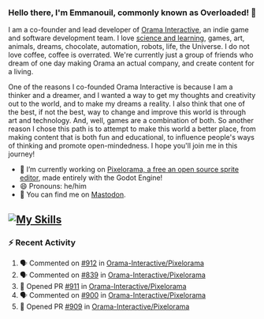 ### Hello there, I'm Emmanouil, commonly known as Overloaded! 👋
I am a co-founder and lead developer of [Orama Interactive](https://www.orama-interactive.com/), an indie game and software development team. I love [science and learning](https://github.com/OverloadedOrama/KnowledgeBase), games, art, animals, dreams, chocolate, automation, robots, life, the Universe. I do not love coffee, coffee is overrated. We're currently just a group of friends who dream of one day making Orama an actual company, and create content for a living.

One of the reasons I co-founded Orama Interactive is because I am a thinker and a dreamer, and I wanted a way to get my thoughts and creativity out to the world, and to make my dreams a reality. I also think that one of the best, if not the best, way to change and improve this world is through art and technology. And, well, games are a combination of both. So another reason I chose this path is to attempt to make this world a better place, from making content that is both fun and educational, to influence people's ways of thinking and promote open-mindedness. I hope you'll join me in this journey!

- 🔭 I’m currently working on [Pixelorama, a free an open source sprite editor](https://github.com/Orama-Interactive/Pixelorama), made entirely with the Godot Engine!
- 😄 Pronouns: he/him
- 🐘 You can find me on <a rel="me" href="https://mastodon.social/@Overloaded">Mastodon</a>.

[![My Skills](https://skillicons.dev/icons?i=godot,py,cpp,cs,git,linux,html)](https://skillicons.dev)
---

### :zap: Recent Activity

<!--START_SECTION:activity-->
1. 🗣 Commented on [#912](https://github.com/Orama-Interactive/Pixelorama/issues/912#issuecomment-1715786190) in [Orama-Interactive/Pixelorama](https://github.com/Orama-Interactive/Pixelorama)
2. 🗣 Commented on [#839](https://github.com/Orama-Interactive/Pixelorama/pull/839#issuecomment-1709277252) in [Orama-Interactive/Pixelorama](https://github.com/Orama-Interactive/Pixelorama)
3. 💪 Opened PR [#911](https://github.com/Orama-Interactive/Pixelorama/pull/911) in [Orama-Interactive/Pixelorama](https://github.com/Orama-Interactive/Pixelorama)
4. 🗣 Commented on [#900](https://github.com/Orama-Interactive/Pixelorama/pull/900#issuecomment-1708303332) in [Orama-Interactive/Pixelorama](https://github.com/Orama-Interactive/Pixelorama)
5. 💪 Opened PR [#909](https://github.com/Orama-Interactive/Pixelorama/pull/909) in [Orama-Interactive/Pixelorama](https://github.com/Orama-Interactive/Pixelorama)
<!--END_SECTION:activity-->

<!--
**OverloadedOrama/OverloadedOrama** is a ✨ _special_ ✨ repository because its `README.md` (this file) appears on your GitHub profile.

Here are some ideas to get you started:

- 👯 I’m looking to collaborate on ...
- 🤔 I’m looking for help with ...
- 💬 Ask me about ...
- 📫 How to reach me: ...
- ⚡ Fun fact: ...
-->
